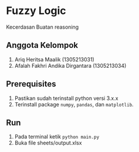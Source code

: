 # Fuzzy Logic
Kecerdasan Buatan reasoning

## Anggota Kelompok
1. Ariq Heritsa Maalik (1305213031)
2. Afalah Fakhri Andika Dirgantara (1305213034)

## Prerequisites
1. Pastikan sudah terinstall python versi 3.x.x
2. Terinstall package `numpy`, `pandas`, dan `matplotlib`.

## Run
1. Pada terminal ketik `python main.py`
2. Buka file sheets/output.xlsx
